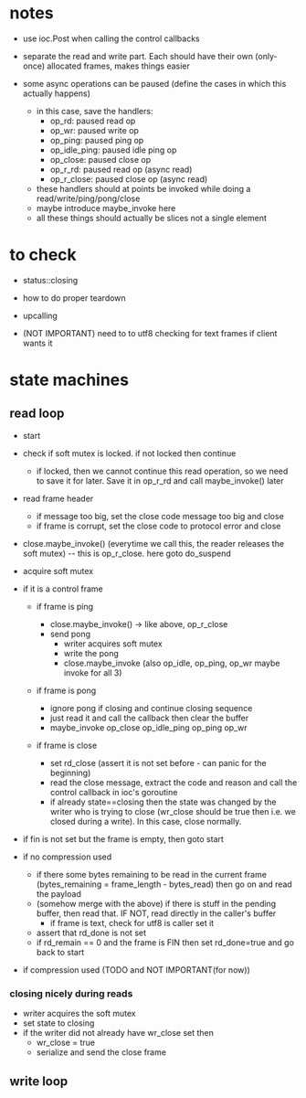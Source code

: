 # notes
- use ioc.Post when calling the control callbacks
- separate the read and write part. Each should have their own (only-once) allocated frames, makes things easier

- some async operations can be paused (define the cases in which this actually happens)
  - in this case, save the handlers:
    - op_rd:          paused read op
    - op_wr:          paused write op
    - op_ping:        paused ping op
    - op_idle_ping:   paused idle ping op
    - op_close:       paused close op
    - op_r_rd:        paused read op (async read)
    - op_r_close:     paused close op (async read)
  - these handlers should at points be invoked while doing a read/write/ping/pong/close
  - maybe introduce maybe_invoke here
  - all these things should actually be slices not a single element

# to check
- status::closing
- how to do proper teardown 

- upcalling 

- (NOT IMPORTANT) need to to utf8 checking for text frames if client wants it 

# state machines
## read loop
- start
- check if soft mutex is locked. if not locked then continue
  - if locked, then we cannot continue this read operation, so we need to save it for later. Save it in op_r_rd and call maybe_invoke() later
- read frame header
  - if message too big, set the close code message too big and close
  - if frame is corrupt, set the close code to protocol error and close
- close.maybe_invoke() (everytime we call this, the reader releases the soft mutex) -- this is op_r_close. here goto do_suspend
- acquire soft mutex

- if it is a control frame
  - if frame is ping
    - close.maybe_invoke() -> like above, op_r_close
    - send pong
      - writer acquires soft mutex
      - write the pong
      - close.maybe_invoke (also op_idle, op_ping, op_wr maybe invoke for all 3)

  - if frame is pong
    - ignore pong if closing and continue closing sequence
    - just read it and call the callback then clear the buffer
    - maybe_invoke op_close op_idle_ping op_ping op_wr

  - if frame is close
    - set rd_close (assert it is not set before - can panic for the beginning)
    - read the close message, extract the code and reason and call the control callback in ioc's goroutine
    - if already state==closing then the state was changed by the writer who is trying to close (wr_close should be true then i.e. we closed during a write). In this case, close normally.

- if fin is not set but the frame is empty, then goto start

- if no compression used
  - if there some bytes remaining to be read in the current frame (bytes_remaining = frame_length - bytes_read) then go on and read the payload
  - (somehow merge with the above) if there is stuff in the pending buffer, then read that. IF NOT, read directly in the caller's buffer
      - if frame is text, check for utf8 is caller set it
  - assert that rd_done is not set
  - if rd_remain == 0 and the frame is FIN then set rd_done=true and go back to start

- if compression used (TODO and NOT IMPORTANT(for now))

### closing nicely during reads
  - writer acquires the soft mutex
  - set state to closing
  - if the writer did not already have wr_close set then
    - wr_close = true
    - serialize and send the close frame

## write loop
